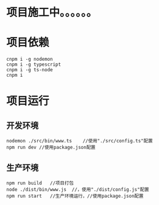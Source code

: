 # 项目施工中。。。。。。

# 项目依赖
	cnpm i -g nodemon
	cnpm i -g typescript
	cnpm i -g ts-node
	cnpm i
# 项目运行
## 开发环境
	nodemon ./src/bin/www.ts	//使用"./src/config.ts"配置
	npm run dev	//使用package.json配置
## 生产环境
	npm run build	//项目打包
	node ./dist/bin/www.js	//，使用"./dist/config.js"配置
	npm run start	//生产环境运行，//使用package.json配置